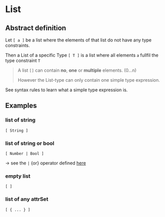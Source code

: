 # List

## Abstract definition

Let `[ a ]` be a list where the elements of that list do not have any type constraints.

Then a List of a specific Type `[ T ]` is a list where all elements `a` fullfil the type constraint `T`

> A list `[]` can contain **no**, **one** or **multiple** elements. (0...n)
>
> However the List-type can only contain one simple type expression.

See syntax rules to learn what a simple type expression is.

## Examples

### list of string

`[ String ]`

### list of string or bool

`[ Number | Bool ]`

-> see the `|` {or} operator defined [here](./operators.md)

### empty list

`[ ]`

### list of any attrSet

`[ { ... } ]`
